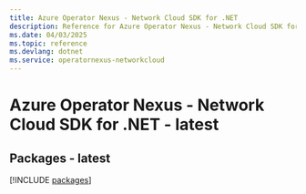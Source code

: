 ```yaml
---
title: Azure Operator Nexus - Network Cloud SDK for .NET
description: Reference for Azure Operator Nexus - Network Cloud SDK for .NET
ms.date: 04/03/2025
ms.topic: reference
ms.devlang: dotnet
ms.service: operatornexus-networkcloud
---
```

# Azure Operator Nexus - Network Cloud SDK for .NET - latest
## Packages - latest
[!INCLUDE [packages](operator-nexus---network-cloud-index.md)]